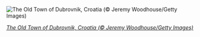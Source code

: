 
![The Old Town of Dubrovnik, Croatia (© Jeremy Woodhouse/Getty Images)](https://cn.bing.com//th?id=OHR.RedRoofTile_EN-US7950086465_1920x1080.jpg&rf=LaDigue_1920x1080.jpg&pid=hp)

*[The Old Town of Dubrovnik, Croatia (© Jeremy Woodhouse/Getty Images)](https://www.bing.com/search?q=dubrovnik&form=hpcapt&filters=HpDate%3a%2220210818_0700%22)*
